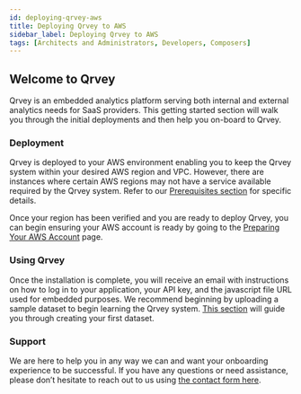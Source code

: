 ```yaml
---
id: deploying-qrvey-aws
title: Deploying Qrvey to AWS
sidebar_label: Deploying Qrvey to AWS
tags: [Architects and Administrators, Developers, Composers]
---
```


<div style={{textAlign: "justify"}}>


## Welcome to Qrvey
Qrvey is an embedded analytics platform serving both internal and external analytics needs for SaaS providers. This getting started section will walk you through the initial deployments and then help you on-board to Qrvey. 

### Deployment
Qrvey is deployed to your AWS environment enabling you to keep the Qrvey system within your desired AWS region and VPC. However, there are instances where certain AWS regions may not have a service available required by the Qrvey system. Refer to our <a href="/docs/get-started/prerequisites-for-installation/" target="_blank"> Prerequisites section</a> for specific details.

Once your region has been verified and you are ready to deploy Qrvey, you can begin ensuring your AWS account is ready by going to the <a href="/docs/get-started/preparing-AWS-account/" target="_blank">Preparing Your AWS Account</a> page.

### Using Qrvey
Once the installation is complete, you will receive an email with instructions on how to log in to your application, your API key, and the javascript file URL used for embedded purposes. We recommend beginning by uploading a sample dataset to begin learning the Qrvey system. <a href="/docs/ui-docs/datasets/data_overview/" target="_blank">This section</a> will guide you through creating your first dataset.

### Support
We are here to help you in any way we can and want your onboarding experience to be successful. If you have any questions or need assistance, please don’t hesitate to reach out to us using <a href="/docs/faqs/ask-us/" target="_blank">the contact form here</a>.


</div>